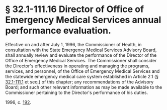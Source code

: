 # § 32.1-111.16 Director of Office of Emergency Medical Services annual performance evaluation.

<p>Effective on and after July 1, 1996, the Commissioner of Health, in consultation with the State Emergency Medical Services Advisory Board, shall annually review and evaluate the performance of the Director of the Office of Emergency Medical Services. The Commissioner shall consider the Director's effectiveness in operating and managing the programs, services, and personnel, of the Office of Emergency Medical Services and the statewide emergency medical care system established in Article 2.1 (§ <a href='http://law.lis.virginia.gov/vacode/32.1-111.1/'>32.1-111.1</a> et seq.) of this chapter; any recommendations of the Advisory Board; and such other relevant information as may be made available to the Commissioner pertaining to the Director's performance of his duties.</p><p>1996, c. <a href='http://lis.virginia.gov/cgi-bin/legp604.exe?961+ful+CHAP0192'>192</a>.</p>